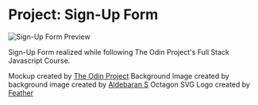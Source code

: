 # Project: Sign-Up Form

![Sign-Up Form Preview](https://user-images.githubusercontent.com/80021258/185771778-6393d097-0d03-453e-a15e-bf20a5c56b55.png)

Sign-Up Form realized while following The Odin Project's Full Stack Javascript Course.

Mockup created by [The Odin Project](https://www.theodinproject.com/)
Background Image created by background image created by [Aldebaran S](https://unsplash.com/@aldebarans)
Octagon SVG Logo created by [Feather](https://feathericons.com/)
